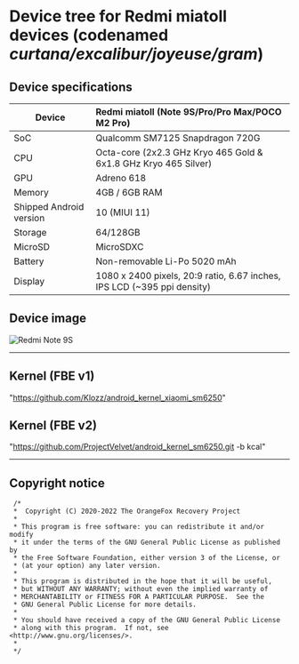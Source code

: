 # Device tree for Redmi miatoll devices (codenamed _curtana/excalibur/joyeuse/gram_)


## Device specifications

| Device                  | Redmi miatoll (Note 9S/Pro/Pro Max/POCO M2 Pro)             |
| ----------------------- | :---------------------------------------------------------- |
| SoC                     | Qualcomm SM7125 Snapdragon 720G                             |
| CPU                     | Octa-core (2x2.3 GHz Kryo 465 Gold & 6x1.8 GHz Kryo 465 Silver) |
| GPU                     | Adreno 618                                                  |
| Memory                  | 4GB / 6GB RAM                                               |
| Shipped Android version | 10 (MIUI 11)                                                |
| Storage                 | 64/128GB                                                    |
| MicroSD                 | MicroSDXC                                                   |
| Battery                 | Non-removable Li-Po 5020 mAh                                |
| Display                 | 1080 x 2400 pixels, 20:9 ratio, 6.67 inches, IPS LCD (~395 ppi density)                              |

## Device image

![Redmi Note 9S](https://camo.githubusercontent.com/ffd6c3fbdcb8e4cc6ed9ad884b32a9d5009d307a8bae29e760019f8457e8fcf5/68747470733a2f2f63646e2d66696c65732e6b696d6f76696c2e636f6d2f64656661756c742f303030342f33362f7468756d625f3333353731385f64656661756c745f6269672e6a706567 "Redmi Note 9S")

---
## Kernel (FBE v1)
"https://github.com/Klozz/android_kernel_xiaomi_sm6250"

## Kernel (FBE v2)
"https://github.com/ProjectVelvet/android_kernel_sm6250.git -b kcal"

---
## Copyright notice
 ```
  /*
  *  Copyright (C) 2020-2022 The OrangeFox Recovery Project
  *
  * This program is free software: you can redistribute it and/or modify
  * it under the terms of the GNU General Public License as published by
  * the Free Software Foundation, either version 3 of the License, or
  * (at your option) any later version.
  *
  * This program is distributed in the hope that it will be useful,
  * but WITHOUT ANY WARRANTY; without even the implied warranty of
  * MERCHANTABILITY or FITNESS FOR A PARTICULAR PURPOSE.  See the
  * GNU General Public License for more details.
  *
  * You should have received a copy of the GNU General Public License
  * along with this program.  If not, see <http://www.gnu.org/licenses/>.
  *
  */
  ```
